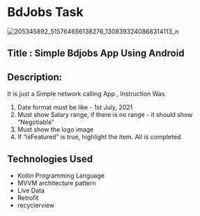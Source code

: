 # BdJobs Task

![205345892_515764656138276_1308393240868314113_n](https://user-images.githubusercontent.com/16523273/124169464-1674cd80-dac8-11eb-9a4c-eb6e12a9fc09.png)

## Title  : Simple Bdjobs App Using Android

## Description: 
It is just a Simple network calling App , Instruction Was
1. 	Date format must be like - 1st July, 2021
2. 	Must show Salary range, if there is no range - it should show “Negotiable”
3. 	Must show the logo image
4. 	If “isFeatured” is true, highlight the item.
All is completed 

## Technologies Used 
* Kotlin Programming Language
* MVVM architecture pattern
* Live Data
* Retrofit
* recyclerview
 
